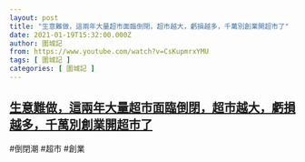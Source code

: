```yaml
---
layout: post
title: "生意難做，這兩年大量超市面臨倒閉，超市越大，虧損越多，千萬別創業開超市了"
date: 2021-01-19T15:32:00.000Z
author: 圍城記
from: https://www.youtube.com/watch?v=CsKupmrxYMU
tags: [ 圍城記 ]
categories: [ 圍城記 ]
---
```

<!--1611070320000-->
[生意難做，這兩年大量超市面臨倒閉，超市越大，虧損越多，千萬別創業開超市了](https://www.youtube.com/watch?v=CsKupmrxYMU)
------

<div>
#倒閉潮 #超市 #創業
</div>
